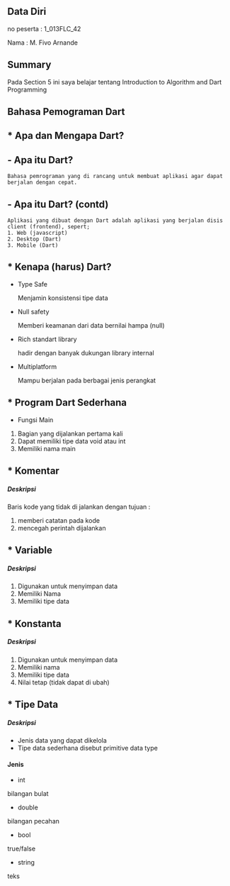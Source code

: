 ## Data Diri

no peserta : 1_013FLC_42

Nama : M. Fivo Arnande

## Summary
Pada Section 5 ini saya belajar tentang Introduction to Algorithm and Dart Programming

## Bahasa Pemograman Dart

##  * Apa dan Mengapa Dart?

## - Apa itu Dart?
    Bahasa pemrograman yang di rancang untuk membuat aplikasi agar dapat berjalan dengan cepat.

## - Apa itu Dart? (contd)
    Aplikasi yang dibuat dengan Dart adalah aplikasi yang berjalan disis client (frontend), sepert;
    1. Web (javascript)
    2. Desktop (Dart)
    3. Mobile (Dart)

## * Kenapa (harus) Dart?
* Type Safe

    Menjamin konsistensi tipe data
* Null safety

    Memberi keamanan dari data bernilai hampa (null)
* Rich standart library

    hadir dengan banyak dukungan library internal
* Multiplatform

    Mampu berjalan pada berbagai jenis perangkat

## * Program Dart Sederhana
* Fungsi Main
1. Bagian yang dijalankan pertama kali
2. Dapat memiliki tipe data void atau int
3. Memiliki nama main

## * Komentar
 ##### Deskripsi
 Baris kode yang tidak di jalankan dengan tujuan :
 1. memberi catatan pada kode
 2. mencegah perintah dijalankan

## * Variable
 ##### Deskripsi
 1. Digunakan untuk menyimpan data
 2. Memiliki Nama
 3. Memiliki tipe data

 ## * Konstanta
 ##### Deskripsi
 1. Digunakan untuk menyimpan data
 2. Memiliki nama
 3. Memiliki tipe data
 4. Nilai tetap (tidak dapat di ubah)

 ## * Tipe Data
 ##### Deskripsi
 * Jenis data yang dapat dikelola
 * Tipe data sederhana disebut primitive data type
 #### Jenis
 * int

 bilangan bulat
 * double

 bilangan pecahan
 * bool

 true/false
 * string

 teks


